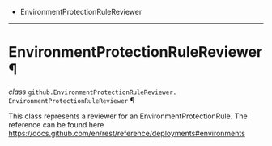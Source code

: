   + EnvironmentProtectionRuleReviewer

* * *
# EnvironmentProtectionRuleReviewer¶

_class_ `github.EnvironmentProtectionRuleReviewer.`  `EnvironmentProtectionRuleReviewer` ¶

This class represents a reviewer for an EnvironmentProtectionRule. The reference can be found here https://docs.github.com/en/rest/reference/deployments#environments
